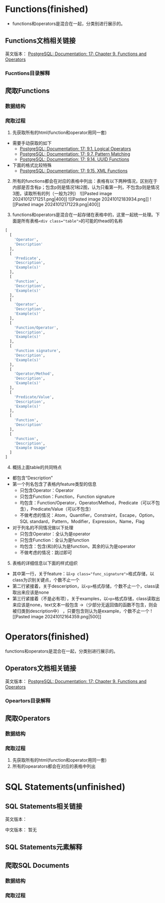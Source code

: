 # Functions(finished)

* functions和operators是混合在一起，分类别进行展示的。
## Functions文档相关链接
英文版本：
[PostgreSQL: Documentation: 17: Chapter 9. Functions and Operators](https://www.postgresql.org/docs/current/functions.html)
### Fucntions目录解释

## 爬取Functions
### 数据结构

### 爬取过程
1. 先获取所有的html(function和operator用同一套)
* 需要手动获取的如下
	* [PostgreSQL: Documentation: 17: 9.1. Logical Operators](https://www.postgresql.org/docs/current/functions-logical.html) 
	* [PostgreSQL: Documentation: 17: 9.7. Pattern Matching](https://www.postgresql.org/docs/current/functions-matching.html)
	* [PostgreSQL: Documentation: 17: 9.14. UUID Functions](https://www.postgresql.org/docs/current/functions-uuid.html)
* 下面的格式比较特殊
	* [PostgreSQL: Documentation: 17: 9.15. XML Functions](https://www.postgresql.org/docs/current/functions-xml.html)
2. 所有的functions都会在对应的表格中列出：表格有以下两种情况，区别在于内部是否含有p；包含p则是情况1和2图，认为只看第一列，不包含p则是情况3图，读取所有的列（一般为2列）
![[Pasted image 20241012171251.png|400]]
![[Pasted image 20241012183934.png]]
![[Pasted image 20241012171229.png|400]]

3. functions和operators是混合在一起存储在表格中的，这里一起统一处理。下面是所有表格`<div class="table">`的可能的thead的名称

``` Python
[  
  [  
    'Operator',  
    'Description'  
  ],  
  [  
    'Predicate',  
    'Description',  
    'Example(s)'  
  ],  
  [  
    'Function',  
    'Description',  
    'Example(s)'  
  ],  
  [  
    'Operator',  
    'Description',  
    'Example(s)'  
  ],  
  [  
    'Function/Operator',  
    'Description',  
    'Example(s)'  
  ],  
  [  
    'Function signature',  
    'Description',  
    'Example(s)'  
  ],  
  [  
    'Operator/Method',  
    'Description',  
    'Example(s)'  
  ],  
  [  
    'Predicate/Value',  
    'Description',  
    'Example(s)'  
  ],  
  [  
    'Function',  
    'Description'  
  ],  
  [  
    'Function',  
    'Description',  
    'Example Usage'  
  ]  
]
```
4. 概括上面table的共同特点
* 都包含“Description”
* 第一个列名包含了表格内feature类型的信息
	* 只包含Operator：Operator
	* 只包含Function：Function，Function signature
	* 均包含：Function/Operator，Operator/Method，Predicate（可以不包含），Predicate/Value（可以不包含）
	* 不做考虑的情况：Atom，Quantifier，Constraint，Escape，Option，SQL standard，Pattern，Modifier，Expression，Name，Flag
*  对于列名的不同情况做以下处理
	* 只包含Operator：全认为是operator
	* 只包含Function：全认为是function
	* 均包含：包含(和)的认为是function，其余的认为是operator
	* 不做考虑的情况：跳过即可
5. 表格的详细信息以下面的样式组织
* 其中第一行，关于feature：以`<p class="func_signature">`格式存储，以class为识别关键点，个数不止一个
* 第二行紧接着，关于desceription，以`<p>`格式存储，个数不止一个，class读取出来应该是none
* 第三行紧接着（不是必有项），关于examples，以`<p>`格式存储，class读取出来应该是none，text文本一般包含 →（少部分无返回值的函数不包含，则会被归类到description中） ，只要包含则认为是example，个数不止一个
![[Pasted image 20241012164359.png|500]]

# Operators(finished)

functions和operators是混合在一起，分类别进行展示的。
## Operators文档相关链接
英文版本：
[PostgreSQL: Documentation: 17: Chapter 9. Functions and Operators](https://www.postgresql.org/docs/current/functions.html)
### Opeartors目录解释

## 爬取Operators
### 数据结构

### 爬取过程
1. 先获取所有的html(function和operator用同一套)
2. 所有的opearators都会在对应的表格中列出



# SQL Statements(unfinished)
## SQL Statements相关链接

英文版本：

中文版本：
暂无
## SQL Statements元素解释
## 爬取SQL Documents

### 数据结构

### 爬取过程

















